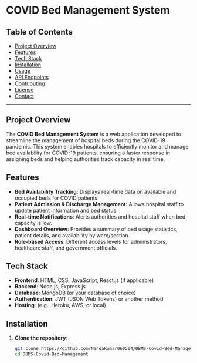 
# COVID Bed Management System

## Table of Contents
- [Project Overview](#project-overview)
- [Features](#features)
- [Tech Stack](#tech-stack)
- [Installation](#installation)
- [Usage](#usage)
- [API Endpoints](#api-endpoints)
- [Contributing](#contributing)
- [License](#license)
- [Contact](#contact)

---

## Project Overview

The **COVID Bed Management System** is a web application developed to streamline the management of hospital beds during the COVID-19 pandemic. This system enables hospitals to efficiently monitor and manage bed availability for COVID-19 patients, ensuring a faster response in assigning beds and helping authorities track capacity in real time. 

## Features

- **Bed Availability Tracking**: Displays real-time data on available and occupied beds for COVID patients.
- **Patient Admission & Discharge Management**: Allows hospital staff to update patient information and bed status.
- **Real-time Notifications**: Alerts authorities and hospital staff when bed capacity is low.
- **Dashboard Overview**: Provides a summary of bed usage statistics, patient details, and availability by ward/section.
- **Role-based Access**: Different access levels for administrators, healthcare staff, and government officials.

## Tech Stack

- **Frontend**: HTML, CSS, JavaScript, React.js (if applicable)
- **Backend**: Node.js, Express.js
- **Database**: MongoDB (or your database of choice)
- **Authentication**: JWT (JSON Web Tokens) or another method
- **Hosting**: (e.g., Heroku, AWS, or local)

## Installation

1. **Clone the repository**:
   ```bash
   git clone https://github.com/NandaKumar060504/DBMS-Covid-Bed-Management.git
   cd DBMS-Covid-Bed-Management

